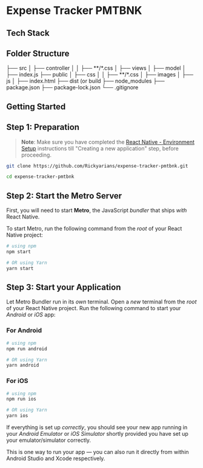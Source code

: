 # Expense Tracker PMTBNK

## Tech Stack

## Folder Structure

├── src
│ ├── controller
│ │ ├── **/\*.css
│ ├── views
│ ├── model
│ ├── index.js
├── public
│ ├── css
│ │ ├── **/\*.css
│ ├── images
│ ├── js
│ ├── index.html
├── dist (or build
├── node_modules
├── package.json
├── package-lock.json
└── .gitignore

## Getting Started

## Step 1: Preparation

> **Note**: Make sure you have completed the [React Native - Environment Setup](https://reactnative.dev/docs/environment-setup) instructions till "Creating a new application" step, before proceeding.

```bash
git clone https://github.com/Rickyarians/expense-tracker-pmtbnk.git
```

```bash
cd expense-tracker-pmtbnk
```

## Step 2: Start the Metro Server

First, you will need to start **Metro**, the JavaScript _bundler_ that ships _with_ React Native.

To start Metro, run the following command from the _root_ of your React Native project:

```bash
# using npm
npm start

# OR using Yarn
yarn start
```

## Step 3: Start your Application

Let Metro Bundler run in its _own_ terminal. Open a _new_ terminal from the _root_ of your React Native project. Run the following command to start your _Android_ or _iOS_ app:

### For Android

```bash
# using npm
npm run android

# OR using Yarn
yarn android
```

### For iOS

```bash
# using npm
npm run ios

# OR using Yarn
yarn ios
```

If everything is set up _correctly_, you should see your new app running in your _Android Emulator_ or _iOS Simulator_ shortly provided you have set up your emulator/simulator correctly.

This is one way to run your app — you can also run it directly from within Android Studio and Xcode respectively.
